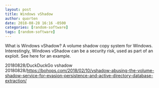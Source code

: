 ```yaml
---
layout: post
title: Windows vShadow
author: quorten
date: 2018-08-28 16:16 -0500
categories: [random-software]
tags: [random-software]
---
```


What is Windows vShadow?  A volume shadow copy system for Windows.
Interestingly, Windows vShadow can be a security risk, used as part of
an exploit.  See here for an example.

20180828/DuckDuckGo vshadow
20180828/https://bohops.com/2018/02/10/vshadow-abusing-the-volume-shadow-service-for-evasion-persistence-and-active-directory-database-extraction/
